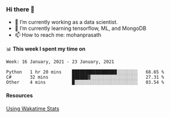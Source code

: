 ### Hi there 👋

- 🔭 I’m currently working as a data scientist.
- 🌱 I’m currently learning tensorflow, ML, and MongoDB
- 📫 How to reach me: mohanprasath

📊 **This week I spent my time on**
<!--START_SECTION:waka-->
```text
Week: 16 January, 2021 - 23 January, 2021

Python   1 hr 20 mins    █████████████████░░░░░░░░   68.65 % 
C#       32 mins         ██████▓░░░░░░░░░░░░░░░░░░   27.31 % 
Other    4 mins          █░░░░░░░░░░░░░░░░░░░░░░░░   03.54 % 
```
<!--END_SECTION:waka-->

#### Resources
[Using Wakatime Stats](https://github.com/marketplace/actions/waka-readme)
